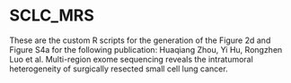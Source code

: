 # SCLC_MRS
These are the custom R scripts for the generation of the Figure 2d and Figure S4a for the following publication:
Huaqiang Zhou, Yi Hu, Rongzhen Luo et al. Multi-region exome sequencing reveals the intratumoral heterogeneity of surgically resected small cell lung cancer.
